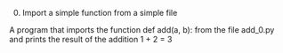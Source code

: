 0. Import a simple function from a simple file

A program that imports the function def add(a, b): from the file add_0.py and prints the result of the addition 1 + 2 = 3
